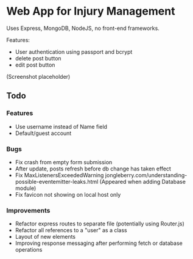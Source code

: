 # Web App for Injury Management

Uses Express, MongoDB, NodeJS, no front-end frameworks.

Features:
- User authentication using passport and bcrypt
- delete post button
- edit post button

(Screenshot placeholder)

## Todo

### Features
- Use username instead of Name field
- Default/guest account

### Bugs
- Fix crash from empty form submission
- After update, posts refresh before db change has taken effect
- Fix MaxListenersExceededWarning jongleberry.com/understanding-possible-eventemitter-leaks.html (Appeared when adding Database module)
- Fix favicon not showing on local host only

### Improvements
- Refactor express routes to separate file (potentially using Router.js)
- Refactor all references to a "user" as a class
- Layout of new elements
- Improving response messaging after performing fetch or database operations
